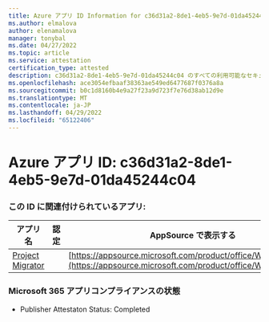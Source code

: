 ```yaml
---
title: Azure アプリ ID Information for c36d31a2-8de1-4eb5-9e7d-01da45244c04
ms.author: elmalova
author: elenamalova
manager: tonybal
ms.date: 04/27/2022
ms.topic: article
ms.service: attestation
certification_type: attested
description: c36d31a2-8de1-4eb5-9e7d-01da45244c04 のすべての利用可能なセキュリティとコンプライアンス情報。
ms.openlocfilehash: ace3054efbaaf38363ae549ed6477687f0376a8a
ms.sourcegitcommit: b0c1d8160b4e9a27f23a9d723f7e76d38ab12d9e
ms.translationtype: MT
ms.contentlocale: ja-JP
ms.lasthandoff: 04/29/2022
ms.locfileid: "65122406"
---
```

# <a name="azure-app-id-c36d31a2-8de1-4eb5-9e7d-01da45244c04"></a>Azure アプリ ID: c36d31a2-8de1-4eb5-9e7d-01da45244c04


### <a name="apps-associated-with-this-id"></a>この ID に関連付けられているアプリ:
| **アプリ名** | **認定** | **AppSource で表示する** |
|--------------|---------------|-----------------------|
| [Project Migrator](../forward/WA200003160.md) |  | [https://appsource.microsoft.com/product/office/WA200003160](https://appsource.microsoft.com/product/office/WA200003160) |

### <a name="microsoft-365-app-compliance-status"></a>Microsoft 365 アプリコンプライアンスの状態
- Publisher Attestaton Status: Completed
